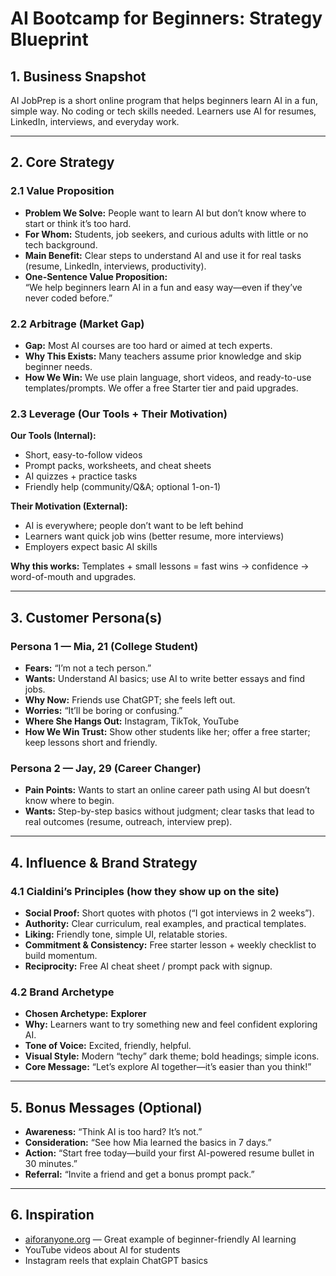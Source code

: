 
# AI Bootcamp for Beginners: Strategy Blueprint

## 1. Business Snapshot
AI JobPrep is a short online program that helps beginners learn AI in a fun, simple way. No coding or tech skills needed. Learners use AI for resumes, LinkedIn, interviews, and everyday work.

---

## 2. Core Strategy

### 2.1 Value Proposition
- **Problem We Solve:** People want to learn AI but don’t know where to start or think it’s too hard.  
- **For Whom:** Students, job seekers, and curious adults with little or no tech background.  
- **Main Benefit:** Clear steps to understand AI and use it for real tasks (resume, LinkedIn, interviews, productivity).  
- **One-Sentence Value Proposition:**  
  “We help beginners learn AI in a fun and easy way—even if they’ve never coded before.”

### 2.2 Arbitrage (Market Gap)
- **Gap:** Most AI courses are too hard or aimed at tech experts.  
- **Why This Exists:** Many teachers assume prior knowledge and skip beginner needs.  
- **How We Win:** We use plain language, short videos, and ready-to-use templates/prompts. We offer a free Starter tier and paid upgrades.

### 2.3 Leverage (Our Tools + Their Motivation)
**Our Tools (Internal):**
- Short, easy-to-follow videos  
- Prompt packs, worksheets, and cheat sheets  
- AI quizzes + practice tasks  
- Friendly help (community/Q&A; optional 1-on-1)  

**Their Motivation (External):**
- AI is everywhere; people don’t want to be left behind  
- Learners want quick job wins (better resume, more interviews)  
- Employers expect basic AI skills

**Why this works:** Templates + small lessons = fast wins → confidence → word-of-mouth and upgrades.

---

## 3. Customer Persona(s)

### Persona 1 — Mia, 21 (College Student)
- **Fears:** “I’m not a tech person.”  
- **Wants:** Understand AI basics; use AI to write better essays and find jobs.  
- **Why Now:** Friends use ChatGPT; she feels left out.  
- **Worries:** “It’ll be boring or confusing.”  
- **Where She Hangs Out:** Instagram, TikTok, YouTube  
- **How We Win Trust:** Show other students like her; offer a free starter; keep lessons short and friendly.

### Persona 2 — Jay, 29 (Career Changer)
- **Pain Points:** Wants to start an online career path using AI but doesn’t know where to begin.  
- **Wants:** Step-by-step basics without judgment; clear tasks that lead to real outcomes (resume, outreach, interview prep).

---

## 4. Influence & Brand Strategy

### 4.1 Cialdini’s Principles (how they show up on the site)
- **Social Proof:** Short quotes with photos (“I got interviews in 2 weeks”).  
- **Authority:** Clear curriculum, real examples, and practical templates.  
- **Liking:** Friendly tone, simple UI, relatable stories.  
- **Commitment & Consistency:** Free starter lesson + weekly checklist to build momentum.  
- **Reciprocity:** Free AI cheat sheet / prompt pack with signup.

### 4.2 Brand Archetype
- **Chosen Archetype:** **Explorer**  
- **Why:** Learners want to try something new and feel confident exploring AI.  
- **Tone of Voice:** Excited, friendly, helpful.  
- **Visual Style:** Modern “techy” dark theme; bold headings; simple icons.  
- **Core Message:** “Let’s explore AI together—it’s easier than you think!”

---

## 5. Bonus Messages (Optional)
- **Awareness:** “Think AI is too hard? It’s not.”  
- **Consideration:** “See how Mia learned the basics in 7 days.”  
- **Action:** “Start free today—build your first AI-powered resume bullet in 30 minutes.”  
- **Referral:** “Invite a friend and get a bonus prompt pack.”

---

## 6. Inspiration
- [aiforanyone.org](https://aiforanyone.org) — Great example of beginner-friendly AI learning  
- YouTube videos about AI for students  
- Instagram reels that explain ChatGPT basics
